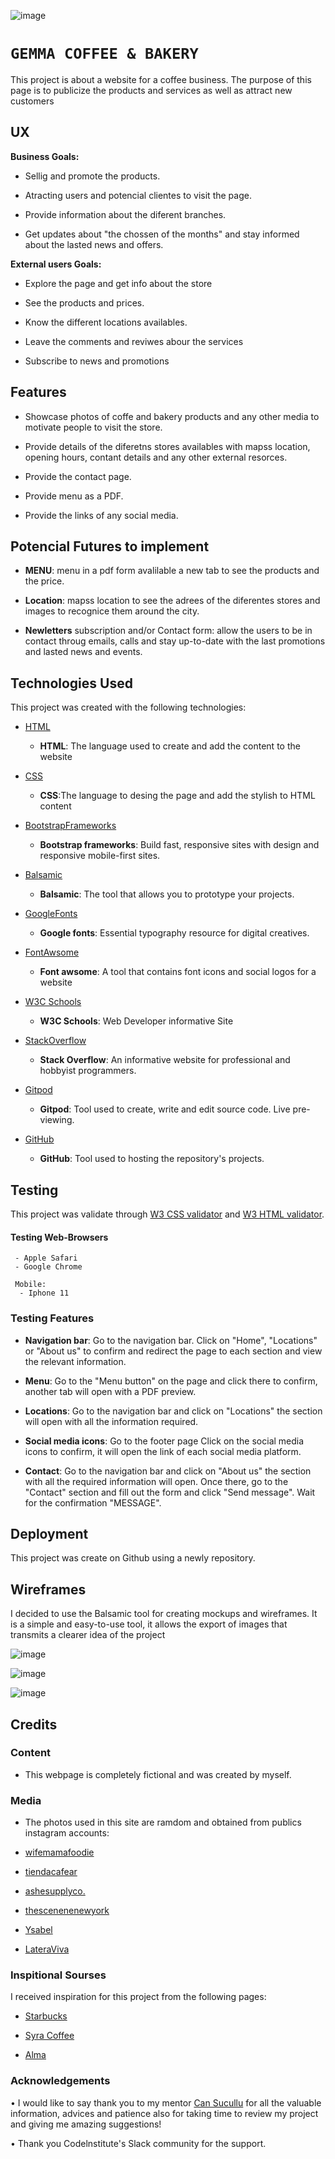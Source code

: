 ![image](https://user-images.githubusercontent.com/62361039/95846229-7ca79d80-0d4b-11eb-9f72-0b8d14ac53c2.png)

# `GEMMA COFFEE & BAKERY`

This project is about a website for a coffee business. The purpose of this page is to publicize the products and services as well as attract new customers

## UX

**Business Goals:** 
- Sellig and promote the products.

- Atracting users and potencial clientes to visit the page.

- Provide information about the diferent branches.

- Get updates about "the chossen of the months" and stay informed about the lasted news and offers. 


**External users Goals:** 
- Explore the page and get info about the store 

- See the products and prices.

- Know the different locations availables.

- Leave the comments and reviwes abour the services 

- Subscribe to news and promotions

## Features 

- Showcase photos of coffe and bakery products and any other media to motivate people to visit the store.

- Provide details of the diferetns stores availables with mapss location, opening hours, contant details and any other external resorces.

- Provide the contact page.

- Provide menu as a PDF.

- Provide the links of any social media.

## Potencial Futures to implement 

 - **MENU**: menu in a pdf form avalilable a new tab to see the products and the price.

 - **Location**: mapss location to see the adrees of the diferentes stores and images to recognice them around the city.

 - **Newletters** subscription and/or Contact form: allow the users to be in contact throug emails, calls and stay up-to-date with the last promotions and  lasted news and events.  
 

 ## Technologies Used

This project was created with the following technologies:

 -  [HTML](https://es.wikipedia.org/wiki/HTML) 
    - **HTML**: The language used to create  and add the content to the website

 - [CSS](https://en.wikipedia.org/wiki/CSS)   
    - **CSS**:The language to desing the page and add the stylish to HTML content 

 - [BootstrapFrameworks](https://getbootstrap.com/)  
    - **Bootstrap frameworks**: Build fast, responsive sites with design and responsive mobile-first sites. 

 - [Balsamic](https://balsamiq.com/) 
    - **Balsamic**: The tool that allows you to prototype your projects.
 - [GoogleFonts](https://fonts.google.com/)  

    - **Google fonts**: Essential typography resource for digital creatives.
 - [FontAwsome](https://fontawesome.com/)
    - **Font awsome**: A tool that contains font icons and social logos for a website

 - [W3C Schools](https://www.w3schools.com/)
    - **W3C Schools**: Web Developer informative Site

 - [StackOverflow](https://es.stackoverflow.com/)
    - **Stack Overflow**: An informative website for professional and hobbyist programmers.

- [Gitpod](https://www.gitpod.io/)
    - **Gitpod**: Tool used to create, write and edit source code. Live pre-viewing.

- [GitHub](https://github.com/)
    - **GitHub**: Tool used to hosting the repository's projects.



## Testing

  This project was validate through [ W3 CSS validator](https://validator.w3.org/) and [W3 HTML validator](https://validator.w3.org/).

  #### Testing  Web-Browsers 
     - Apple Safari
     - Google Chrome
 
     Mobile:
      - Iphone 11


### Testing Features

- **Navigation bar**: Go to the navigation bar.
Click on "Home", "Locations" or "About us" to confirm and redirect the page to each section and view the relevant information. 

- **Menu**: Go to the "Menu button" on the page and click there to confirm, another tab will open with a PDF preview.

- **Locations**: Go to the navigation bar and click on "Locations" the section will open with all the information required.


- **Social media icons**: 
Go to the footer page
Click on the social media icons to confirm, it will open the link of each social media platform.

- **Contact**: 
Go to the navigation bar and click on "About us" the section with all the required information will open. Once there, go to the "Contact" section and fill out the form and click "Send message".
Wait for the confirmation "MESSAGE".

## Deployment

This project was create on Github using a newly repository. 

## Wireframes ##
I decided to use the Balsamic tool for creating mockups and wireframes. It is a simple and easy-to-use tool, it allows the export of images that transmits a clearer idea of the project

![image](https://user-images.githubusercontent.com/62361039/95846445-b7113a80-0d4b-11eb-8ef0-8e32b767546e.png)


![image](https://user-images.githubusercontent.com/62361039/95841474-b4abe200-0d45-11eb-9e77-8ba1bdc7fe58.png)

![image](https://user-images.githubusercontent.com/62361039/95841575-cee5c000-0d45-11eb-9532-9d72da493644.png)


## Credits

### Content
- This webpage is completely fictional and was created by myself.

### Media
- The photos used in this site are ramdom and obtained from publics instagram accounts: 

- [wifemamafoodie](https://www.instagram.com/wifemamafoodie/?hl=es)
- [tiendacafear](https://www.instagram.com/tiendadecafear/?hl=es)
- [ashesupplyco.](https://www.instagram.com/explore/tags/ashesuppyco/?hl=es)
- [thescenenenewyork](https://www.instagram.com/thescenenewyork/?hl=es)
- [Ysabel](https://www.instagram.com/ysabelwesthollywood/?hl=es)
- [LateraViva](https://www.instagram.com/letteraviva/?hl=es)

### Inspitional Sourses 

I received inspiration for this project from the following pages:

- [Starbucks](https://www.starbucks.es/)

- [Syra Coffee](https://syra.coffee/)

- [Alma](https://www.alma.ie/jobs/)

### Acknowledgements 

• I would like to say thank you to my mentor [Can Sucullu](@cans_mentor) for all the valuable information, advices and patience also for taking time to review my project and giving me amazing suggestions!

 • Thank you Codelnstitute's Slack community for the support.



